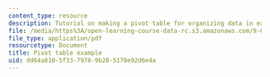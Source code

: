 ```yaml
---
content_type: resource
description: Tutorial on making a pivot table for organizing data in excel.
file: /media/https%3A/open-learning-course-data-rc.s3.amazonaws.com/9-63-laboratory-in-visual-cognition-fall-2009/dd64a8105f3379789b285170e92d6e4a_MIT9_63F09_rr04.pdf
file_type: application/pdf
resourcetype: Document
title: Pivot table example
uid: dd64a810-5f33-7978-9b28-5170e92d6e4a
---
```

